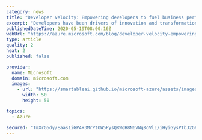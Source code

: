 ```yaml
---
category: news
title: "Developer Velocity: Empowering developers to fuel business performance"
excerpt: "Developers have been drivers of innovation and transformation for decades. They have pioneered innovation across countless industries and helped businesses weather tough conditions. Now, we are living in unprecedented times where organizations in every industry and sector are working to adjust to a new"
publishedDateTime: 2020-05-19T08:00:16Z
webUrl: "https://azure.microsoft.com/blog/developer-velocity-empowering-developers-to-fuel-business-performance/"
type: article
quality: 2
heat: 2
published: false

provider:
  name: Microsoft
  domain: microsoft.com
  images:
    - url: "https://smartableai.github.io/microsoft-azure/assets/images/organizations/microsoft.com-50x50.jpg"
      width: 50
      height: 50

topics:
  - Azure

secured: "TmXrG5dy/Eaas1iGP4+3MrPtOW5PysQRWqH8N6VNgBoVlL/iHyiGysPTbJ2G8WR8p4wYvsSG1LiAubS6HOYF1SokeHoBrX7H8jeUr3q4LaOpjCQl2osZ8z+0KYWkmdfxZXL4AlCYtXYZ+76VdxhyH7U0T2/3qne117PEgaEykpVA9k5xwuIPVwscNa/seNBHSd4/ziCMl447W3urTFSXPzdrBvfV78ogvKmuRkLGFTjerENMHtMWUjino8bDZwA3FlgCkeY/LyCnJVCKG+KO0SsWZ3oeSgIVzqUqyS+eR24JadSuhPah2pxJIX7v/nuMjR9X/hpSLsVDTYuCckNueQ==;9VpIv/+Yucnh0NiUk1RYLQ=="
---
```


